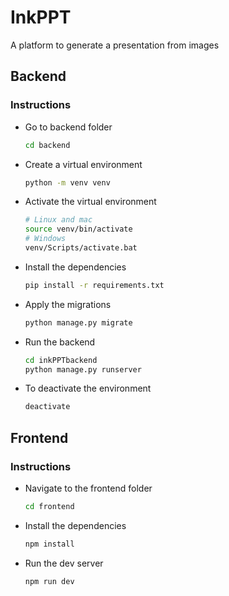 # InkPPT
 A platform to generate a presentation from images

## Backend

### Instructions

- Go to backend folder
    ```bash
    cd backend
    ```
- Create a virtual environment
    ```bash
    python -m venv venv
    ```
- Activate the virtual environment
    ```bash
    # Linux and mac
    source venv/bin/activate
    # Windows
    venv/Scripts/activate.bat
    ```
- Install the dependencies
    ```bash
    pip install -r requirements.txt
    ```
- Apply the migrations
    ```bash
    python manage.py migrate
    ```
- Run the backend
    ```bash
    cd inkPPTbackend
    python manage.py runserver
    ```
- To deactivate the environment
    ```bash
    deactivate
    ```

## Frontend

### Instructions

- Navigate to the frontend folder
    ```bash
    cd frontend
    ```
- Install the dependencies
    ```bash
    npm install
    ```
- Run the dev server
    ```bash
    npm run dev
    ```